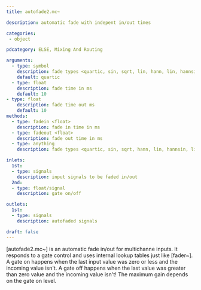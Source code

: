 ```yaml
---
title: autofade2.mc~

description: automatic fade with indepent in/out times

categories:
 - object

pdcategory: ELSE, Mixing And Routing

arguments:
  - type: symbol
    description: fade types <quartic, sin, sqrt, lin, hann, lin, hannsin, linsin>
    default: quartic
  - type: float
    description: fade time in ms
    default: 10
- type: float
    description: fade time out ms
    default: 10
methods:
  - type: fadein <float>
    description: fade in time in ms
  - type: fadeout <float>
    description: fade out time in ms
  - type: anything
    description: fade types <quartic, sin, sqrt, hann, lin, hannsin, linsin>

inlets:
  1st:
  - type: signals
    description: input signals to be faded in/out
  2nd:
  - type: float/signal
    description: gate on/off

outlets:
  1st:
  - type: signals
    description: autofaded signals

draft: false
---
```


[autofade2.mc~] is an automatic fade in/out for multichanne inputs. It responds to a gate control and uses internal lookup tables just like [fader~]. A gate on happens when the last input value was zero or less and the incoming value isn't. A gate off happens when the last value was greater than zero value and the incoming value isn't! The maximum gain depends on the gate on level.
